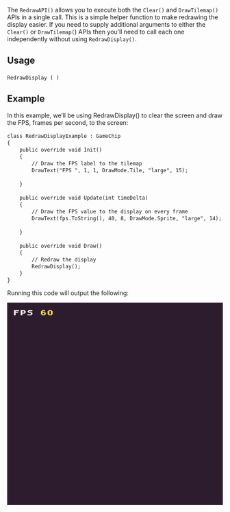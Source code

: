 The `RedrawAPI()` allows you to execute both the `Clear()` and `DrawTilemap()` APIs in a single call. This is a simple helper function to make redrawing the display easier. If you need to supply additional arguments to either the `Clear()` or `DrawTilemap(`) APIs then you’ll need to call each one independently without using `RedrawDisplay()`.

## Usage

`RedrawDisplay ( )`

## Example

In this example, we’ll be using RedrawDisplay() to clear the screen and draw the FPS, frames per second, to the screen:

    class RedrawDisplayExample : GameChip
    {
        public override void Init()
        { 
            // Draw the FPS label to the tilemap
            DrawText("FPS ", 1, 1, DrawMode.Tile, "large", 15);

        }

        public override void Update(int timeDelta)
        { 
            // Draw the FPS value to the display on every frame
            DrawText(fps.ToString(), 40, 8, DrawMode.Sprite, "large", 14);

        }

        public override void Draw()
        { 
            // Redraw the display
            RedrawDisplay();
        }
    }

Running this code will output the following:

<p style="text-align:center"><img src="images/RedrawDisplayOutput_image_0.png" /></p>


